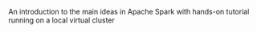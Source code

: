 An introduction to the main ideas in Apache Spark with hands-on tutorial running on a local virtual cluster
